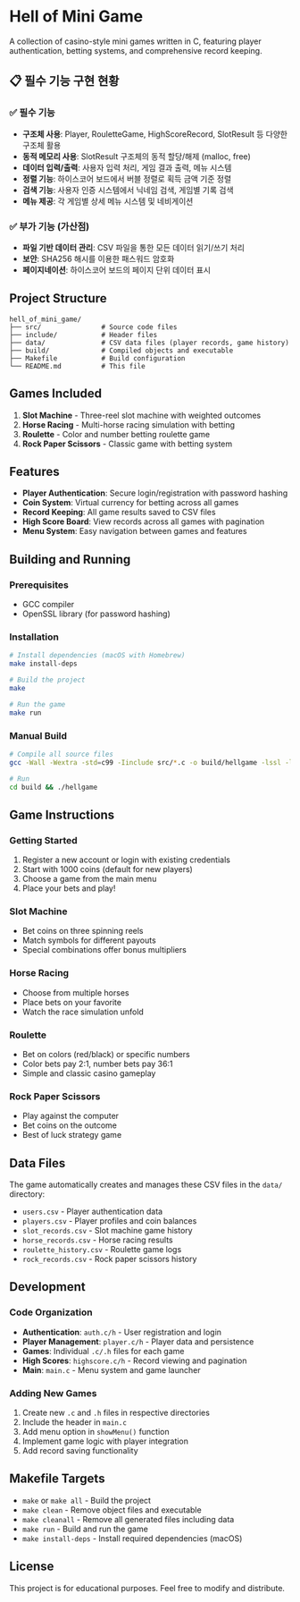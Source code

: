 # Hell of Mini Game

A collection of casino-style mini games written in C, featuring player authentication, betting systems, and comprehensive record keeping.

## 📋 필수 기능 구현 현황

### ✅ 필수 기능
- **구조체 사용**: Player, RouletteGame, HighScoreRecord, SlotResult 등 다양한 구조체 활용
- **동적 메모리 사용**: SlotResult 구조체의 동적 할당/해제 (malloc, free)
- **데이터 입력/출력**: 사용자 입력 처리, 게임 결과 출력, 메뉴 시스템
- **정렬 기능**: 하이스코어 보드에서 버블 정렬로 획득 금액 기준 정렬
- **검색 기능**: 사용자 인증 시스템에서 닉네임 검색, 게임별 기록 검색
- **메뉴 제공**: 각 게임별 상세 메뉴 시스템 및 네비게이션

### ✅ 부가 기능 (가산점)
- **파일 기반 데이터 관리**: CSV 파일을 통한 모든 데이터 읽기/쓰기 처리
- **보안**: SHA256 해시를 이용한 패스워드 암호화
- **페이지네이션**: 하이스코어 보드의 페이지 단위 데이터 표시

## Project Structure

```
hell_of_mini_game/
├── src/               # Source code files
├── include/           # Header files
├── data/              # CSV data files (player records, game history)
├── build/             # Compiled objects and executable
├── Makefile           # Build configuration
└── README.md          # This file
```

## Games Included

1. **Slot Machine** - Three-reel slot machine with weighted outcomes
2. **Horse Racing** - Multi-horse racing simulation with betting
3. **Roulette** - Color and number betting roulette game
4. **Rock Paper Scissors** - Classic game with betting system

## Features

- **Player Authentication**: Secure login/registration with password hashing
- **Coin System**: Virtual currency for betting across all games
- **Record Keeping**: All game results saved to CSV files
- **High Score Board**: View records across all games with pagination
- **Menu System**: Easy navigation between games and features

## Building and Running

### Prerequisites
- GCC compiler
- OpenSSL library (for password hashing)

### Installation
```bash
# Install dependencies (macOS with Homebrew)
make install-deps

# Build the project
make

# Run the game
make run
```

### Manual Build
```bash
# Compile all source files
gcc -Wall -Wextra -std=c99 -Iinclude src/*.c -o build/hellgame -lssl -lcrypto

# Run
cd build && ./hellgame
```

## Game Instructions

### Getting Started
1. Register a new account or login with existing credentials
2. Start with 1000 coins (default for new players)
3. Choose a game from the main menu
4. Place your bets and play!

### Slot Machine
- Bet coins on three spinning reels
- Match symbols for different payouts
- Special combinations offer bonus multipliers

### Horse Racing
- Choose from multiple horses
- Place bets on your favorite
- Watch the race simulation unfold

### Roulette
- Bet on colors (red/black) or specific numbers
- Color bets pay 2:1, number bets pay 36:1
- Simple and classic casino gameplay

### Rock Paper Scissors
- Play against the computer
- Bet coins on the outcome
- Best of luck strategy game

## Data Files

The game automatically creates and manages these CSV files in the `data/` directory:
- `users.csv` - Player authentication data
- `players.csv` - Player profiles and coin balances
- `slot_records.csv` - Slot machine game history
- `horse_records.csv` - Horse racing results
- `roulette_history.csv` - Roulette game logs
- `rock_records.csv` - Rock paper scissors history

## Development

### Code Organization
- **Authentication**: `auth.c/h` - User registration and login
- **Player Management**: `player.c/h` - Player data and persistence
- **Games**: Individual `.c/.h` files for each game
- **High Scores**: `highscore.c/h` - Record viewing and pagination
- **Main**: `main.c` - Menu system and game launcher

### Adding New Games
1. Create new `.c` and `.h` files in respective directories
2. Include the header in `main.c`
3. Add menu option in `showMenu()` function
4. Implement game logic with player integration
5. Add record saving functionality

## Makefile Targets

- `make` or `make all` - Build the project
- `make clean` - Remove object files and executable
- `make cleanall` - Remove all generated files including data
- `make run` - Build and run the game
- `make install-deps` - Install required dependencies (macOS)

## License

This project is for educational purposes. Feel free to modify and distribute.
